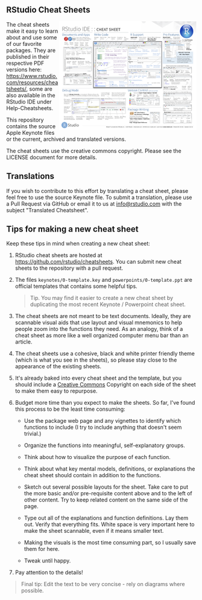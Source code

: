 
## RStudio Cheat Sheets

<img src="pngs/rstudio-ide.png" width=364 height=288 align="right"/>

The cheat sheets make it easy to learn about and use some of our favorite packages. They are published in their respective PDF versions here: https://www.rstudio.com/resources/cheatsheets/, some are also available in the RStudio IDE under Help-Cheatsheets.

This repository contains the source Apple Keynote files or the current, archived and translated versions.

The cheat sheets use the creative commons copyright. Please see the LICENSE document for more details.

## Translations

If you wish to contribute to this effort by translating a cheat sheet, please feel free to use the source Keynote file. To submit a translation, please use a Pull Request via GitHub or email it to us at [info@rstudio.com](mailto:info@rstudio.com) with the subject "Translated Cheatsheet".

## Tips for making a new cheat sheet

Keep these tips in mind when creating a new cheat sheet:

1. RStudio cheat sheets are hosted at https://github.com/rstudio/cheatsheets. You can submit new cheat sheets to the repository with a pull request.

1. The files `keynotes/0-template.key` and `powerpoints/0-template.ppt` are official templates that contains some helpful tips.

    > Tip. You may find it easier to create a new cheat sheet by duplicating the most recent Keynote / Powerpoint cheat sheet.

1. The cheat sheets are not meant to be text documents. Ideally, they are scannable visual aids that use layout and visual mnemonics to help people zoom into the functions they need. As an analogy, think of a cheat sheet as more like a well organized computer menu bar than an article.

1. The cheat sheets use a cohesive, black and white printer friendly theme (which is what you see in the sheets), so please stay close to the appearance of the existing sheets.

1. It's already baked into every cheat sheet and the template, but you should include a [Creative Commons](https://creativecommons.org/) Copyright on each side of the sheet to make them easy to repurpose.

1. Budget more time than you expect to make the sheets. So far, I've found this process to be the least time consuming:

    * Use the package web page and any vignettes to identify which functions to include (I try to include anything that doesn't seem trivial.)

    * Organize the functions into meaningful, self-explanatory groups.

    * Think about how to visualize the purpose of each function.

    * Think about what key mental models, definitions, or explanations the cheat sheet should contain in addition to the functions.

    * Sketch out several possible layouts for the sheet. Take care to put the more basic and/or pre-requisite content above and to the left of other content. Try to keep related content on the same side of the page.

    * Type out all of the explanations and function definitions. Lay them out. Verify that everything fits. White space is very important  here to make the sheet scannable, even if it means smaller text.

    * Making the visuals is the most time consuming part, so I usually save them for here.

    * Tweak until happy. 

1. Pay attention to the details!

> Final tip: Edit the text to be very concise - rely on diagrams where possible.
